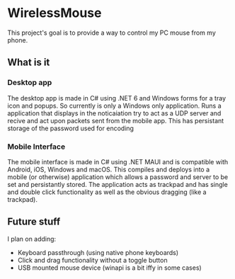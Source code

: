 # WirelessMouse

This project's goal is to provide a way to control my PC mouse from my phone.

## What is it

### Desktop app
The desktop app is made in C# using .NET 6 and Windows forms for a tray icon and popups. So currently is only a Windows only application.
Runs a application that displays in the noticaiation try to act as a UDP server and recive and act upon packets sent from the mobile app. This has persistant storage of the password used for encoding

### Mobile Interface
The mobile interface is made in C# using .NET MAUI and is compatible with Android, iOS, Windows and macOS.
This compiles and deploys into a mobile (or otherwise) application which allows a password and server to be set and persistantly stored.
The application acts as trackpad and has single and double click functionality as well as the obvious dragging (like a trackpad).

## Future stuff
I plan on adding:
- Keyboard passthrough (using native phone keyboards)
- Click and drag functionality without a toggle button
- USB mounted mouse device (winapi is a bit iffy in some cases)
